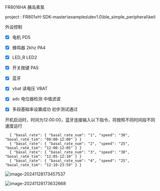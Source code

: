 FR8016HA  胰岛素泵

project :  FR801xH-SDK-master\examples\dev1.0\ble_simple_peripheral\keil





外设控制

- [x] 电机     PD5   

- [x] 蜂鸣器 2khz   PA4

- [x] LED_R     LED2

- [x] 开关按键   PA5

- [x] 蓝牙

- [x] vbat 读电压   VBAT

- [x] adc 电位器检测 中值滤波








- [x] 多段基础率设置成功 初步测试通过

开机启动时，时间为12:00:00，蓝牙连接输入以下指令，将按照不同时间段不同速度运行

```
  { "basal_rate": { "basal_rate_num": "1", "speed": "30", "basal_rate_tim": "00:00-12:00" } } 
  { "basal_rate": { "basal_rate_num": "2", "speed": "25", "basal_rate_tim": "12:00-12:05" } } 
  { "basal_rate": { "basal_rate_num": "3", "speed": "30", "basal_rate_tim": "12:05-12:10" } } 
  { "basal_rate": { "basal_rate_num": "4", "speed": "25", "basal_rate_tim": "12:10-23:59" } } 
```

 



![image-20241128173457537](https://newbie-typora.oss-cn-shenzhen.aliyuncs.com/zhongke/image-20241128173457537.png)

![image-20241128173632668](https://newbie-typora.oss-cn-shenzhen.aliyuncs.com/zhongke/image-20241128173632668.png)